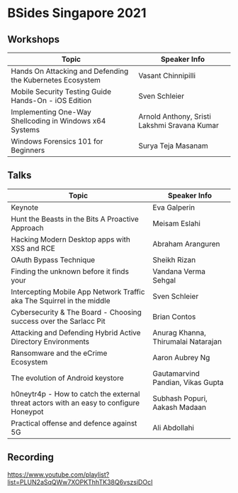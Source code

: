 # BSides Singapore 2021 


## Workshops
| Topic                                                        | Speaker Info                              |
| ------------------------------------------------------------ | ----------------------------------------- |
| Hands On Attacking and Defending the Kubernetes Ecosystem    | Vasant Chinnipilli                        |
| Mobile Security Testing Guide Hands-On - iOS Edition         | Sven Schleier                             |
| Implementing One-Way Shellcoding in Windows x64 Systems      | Arnold Anthony, Sristi Lakshmi Sravana Kumar      |
| Windows Forensics 101 for Beginners                          | Surya Teja Masanam                        |


## Talks
| Topic                                                        | Speaker Info                              |
| ------------------------------------------------------------ | ----------------------------------------- |
| Keynote    												   | Eva Galperin                              |
| Hunt the Beasts in the Bits A Proactive Approach			   | Meisam Eslahi                             |
| Hacking Modern Desktop apps with XSS and RCE 				   | Abraham Aranguren                        |
| OAuth Bypass Technique		                               | Sheikh Rizan                             |
| Finding the unknown before it finds your					   | Vandana Verma Sehgal                               |
| Intercepting Mobile App Network Traffic aka The Squirrel in the middle    | Sven Schleier                     |
| Cybersecurity & The Board - Choosing success over the Sarlacc Pit         | Brian Contos                            |
| Attacking and Defending Hybrid Active Directory Environments | Anurag Khanna, Thirumalai Natarajan                             |
| Ransomware and the eCrime Ecosystem                          | Aaron Aubrey Ng            |
| The evolution of Android keystore							   | Gautamarvind Pandian, Vikas Gupta                               |
| h0neytr4p - How to catch the external threat actors with an easy to configure Honeypot    | Subhash Popuri, Aakash Madaan |
| Practical offense and defence against 5G					   | Ali Abdollahi                        |



## Recording

https://www.youtube.com/playlist?list=PLUN2aSqQWw7XOPKThhTK38Q6vszsiDOcI